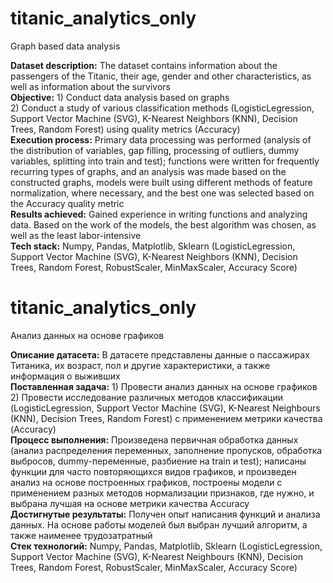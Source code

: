 # titanic_analytics_only  
Graph based data analysis  

**Dataset description:** The dataset contains information about the passengers of the Titanic, their age, gender and other characteristics, as well as information about the survivors  
**Objective:** 1) Conduct data analysis based on graphs  
2) Conduct a study of various classification methods (LogisticLegression, Support Vector Machine (SVG), K-Nearest Neighbors (KNN), Decision Trees, Random Forest) using quality metrics (Accuracy)  
**Execution process:** Primary data processing was performed (analysis of the distribution of variables, gap filling, processing of outliers, dummy variables, splitting into train and test); functions were written for frequently recurring types of graphs, and an analysis was made based on the constructed graphs, models were built using different methods of feature normalization, where necessary, and the best one was selected based on the Accuracy quality metric  
**Results achieved:** Gained experience in writing functions and analyzing data. Based on the work of the models, the best algorithm was chosen, as well as the least labor-intensive  
**Tech stack:** Numpy, Pandas, Matplotlib, Sklearn (LogisticLegression, Support Vector Machine (SVG), K-Nearest Neighbors (KNN), Decision Trees, Random Forest, RobustScaler, MinMaxScaler, Accuracy Score)  

# titanic_analytics_only
Анализ данных на основе графиков

**Описание датасета:** В датасете представлены данные о пассажирах Титаника, их возраст, пол и другие характеристики, а также информация о выживших  
**Поставленная задача:** 1) Провести анализ данных на основе графиков  
2) Провести исследование различных методов классификации (LogisticLegression, Support Vector Machine (SVG), K-Nearest Neighbours (KNN), Decision Trees, Random Forest) с применением метрики качества (Accuracy)  
**Процесс выполнения:** Произведена первичная обработка данных (анализ распределения переменных, заполнение пропусков, обработка выбросов, dummy-переменные, разбиение на train и test); написаны функции для часто повторяющихся видов графиков, и произведен анализ на основе построенных графиков, построены модели с применением разных методов нормализации признаков, где нужно, и выбрана лучшая на основе метрики качества Accuracy  
**Достигнутые результаты:** Получен опыт написания функций и анализа данных. На основе работы моделей был выбран лучший алгоритм, а также наименее трудозатратный  
**Стек технологий:** Numpy, Pandas, Matplotlib, Sklearn (LogisticLegression, Support Vector Machine (SVG), K-Nearest Neighbours (KNN), Decision Trees, Random Forest, RobustScaler, MinMaxScaler, Accuracy Score)
